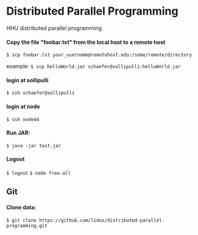 # Distributed Parallel Programming
HHU distributed parallel programming

#### Copy the file "foobar.txt" from the local host to a remote host 
`$ scp foobar.txt your_username@remotehost.edu:/some/remote/directory`

example: `$ scp helloWorld.jar schaefer@sollipulli:helloWorld.jar` 

#### login at sollipulli
`$ ssh schaefer@sollipulli`

#### login at node
`$ ssh node44`

#### Run JAR:
`$ java -jar test.jar`

#### Logout
`$ logout`
`$ node free-all`


## Git

#### Clone data:
`$ git clone https://github.com/lidox/distributed-parallel-programming.git`
